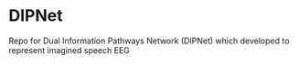 # DIPNet
Repo for Dual Information Pathways Network (DIPNet) which developed to represent imagined speech EEG

